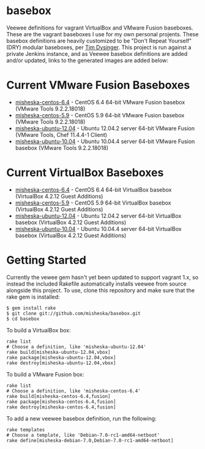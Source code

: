 basebox
=======

Veewee definitions for vagrant VirtualBox and VMware Fusion baseboxes. 
These are the vagrant baseboxes I use for my own personal projents.  These
basebox definitions are heavily customized to be "Don't Repeat Yourself" (DRY) 
modular baseboxes, per [Tim Dysinger](https://github.com/dysinger/basebox).
This project is run against a private Jenkins instance, and as Veewee basebox
definitions are added and/or updated, links to the generated images are
added below:

Current VMware Fusion Baseboxes
===============================

* [misheska-centos-6.4](https://www.dropbox.com/s/z939ia4kurfuw6h/misheska-centos-6.4.box) - CentOS 6.4 64-bit VMware Fusion basebox (VMware Tools 9.2.2.18018)
* [misheska-centos-5.9](https://www.dropbox.com/s/j9y298amevw7sfh/misheska-centos-5.9.box) - CentOS 5.9 64-bit VMware Fusion basebox (VMware Tools 9.2.2.18018)
* [misheska-ubuntu-12.04](https://www.dropbox.com/s/z2pa3qvrgyl77k1/misheska-ubuntu-12.04.box) - Ubuntu 12.04.2 server 64-bit VMware Fusion (VMware Tools, Chef 11.4.4-1 Client)
* [misheska-ubuntu-10.04](https://www.dropbox.com/s/1rl14o3u3b8y5ea/misheska-ubuntu-10.04.box) - Ubuntu 10.04.4 server 64-bit VMware Fusion basebox (VMware Tools 9.2.2.18018)

Current VirtualBox Baseboxes
============================

* [misheska-centos-6.4](https://www.dropbox.com/s/y42egyh9cqsge24/misheska-centos-6.4.box) - CentOS 6.4 64-bit VirtualBox basebox (VirtualBox 4.2.12 Guest Additions)
* [misheska-centos-5.9](https://www.dropbox.com/s/5wpk5mhy3ovs0av/misheska-centos-5.9.box) - CentOS 5.9 64-bit VirtualBox basebox (VirtualBox 4.2.12 Guest Additions)
* [misheska-ubuntu-12.04](https://www.dropbox.com/s/dauh3gn69dp1bfq/misheska-ubuntu-10.04.box) - Ubuntu 12.04.2 server 64-bit VirtualBox basebox (VirtualBox 4.2.12 Guest Additions)
* [misheska-ubuntu-10.04](https://www.dropbox.com/s/m47nubjupedduvh/misheska-ubuntu-12.04.box) - Ubuntu 10.04.4 server 64-bit VirtualBox basebox (VirtualBox 4.2.12 Guest Additions)

Getting Started
===============

Currently the vewee gem hasn't yet been updated to support vagrant 1.x, so
instead the included Rakefile automatically installs veewee from source
alongside this project.  To use, clone this repository and make sure that
the rake gem is installed:

    $ gem install rake
    $ git clone git://github.com/misheska/basebox.git
    $ cd basebox

To build a VirtualBox box:

    rake list
    # Choose a definition, like 'misheska-ubuntu-12.04'
    rake build[misheska-ubuntu-12.04,vbox]
    rake package[misheska-ubuntu-12.04,vbox]
    rake destroy[misheska-ubuntu-12.04,vbox] 

To build a VMware Fusion box:

    rake list
    # Choose a definition, like 'misheska-centos-6.4'
    rake build[misheska-centos-6.4,fusion]
    rake package[misheska-centos-6.4,fusion]
    rake destroy[misheska-centos-6.4,fusion]

To add a new veewee basebox definition, run the following:

    rake templates
    # Choose a template, like 'Debian-7.0-rc1-amd64-netboot'
    rake define[misheska-debian-7.0,Debian-7.0-rc1-amd64-netboot]
